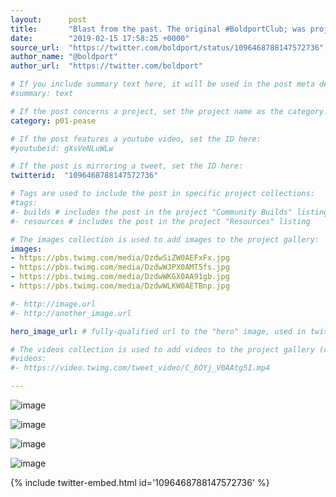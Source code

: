 ```yaml
---
layout:      post
title:       "Blast from the past. The original #BoldportClub; was project #1, March 2016! ;)"
date:        "2019-02-15 17:58:25 +0000"
source_url:  "https://twitter.com/boldport/status/1096468788147572736"
author_name: "@boldport"
author_url:  "https://twitter.com/boldport"

# If you include summary text here, it will be used in the post meta description instead of an excerpt from the post body
#summary: text

# If the post concerns a project, set the project name as the category:
category: p01-pease

# If the post features a youtube video, set the ID here:
#youtubeid: gXsVeNLuWLw

# If the post is mirroring a tweet, set the ID here:
twitterid:  "1096468788147572736"

# Tags are used to include the post in specific project collections:
#tags:
#- builds # includes the post in the project "Community Builds" listing
#- resources # includes the post in the project "Resources" listing

# The images collection is used to add images to the project gallery:
images:
- https://pbs.twimg.com/media/DzdwSiZW0AEFxFx.jpg
- https://pbs.twimg.com/media/DzdwWJPX0AMT5fs.jpg
- https://pbs.twimg.com/media/DzdwWKGX0AA91gb.jpg
- https://pbs.twimg.com/media/DzdwWLKW0AETBnp.jpg

#- http://image.url
#- http://another_image.url

hero_image_url: # fully-qualified url to the "hero" image, used in twitter cards for example

# The videos collection is used to add videos to the project gallery (currently only mp4):
#videos:
#- https://video.twimg.com/tweet_video/C_8OYj_V0AAtg5I.mp4

---
```


![image](https://pbs.twimg.com/media/DzdwSiZW0AEFxFx.jpg)

![image](https://pbs.twimg.com/media/DzdwWJPX0AMT5fs.jpg)

![image](https://pbs.twimg.com/media/DzdwWKGX0AA91gb.jpg)

![image](https://pbs.twimg.com/media/DzdwWLKW0AETBnp.jpg)

{% include twitter-embed.html id='1096468788147572736' %}


